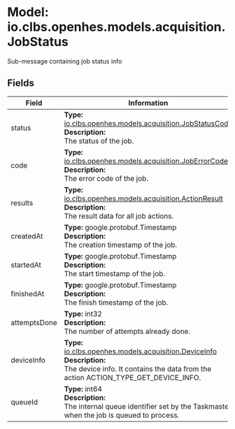 # Model: io.clbs.openhes.models.acquisition.JobStatus

Sub-message containing job status info

## Fields

| Field | Information |
| --- | --- |
| status | <b>Type:</b> [io.clbs.openhes.models.acquisition.JobStatusCode](model-io-clbs-openhes-models-acquisition-jobstatuscode.md)<br><b>Description:</b><br>The status of the job. |
| code | <b>Type:</b> [io.clbs.openhes.models.acquisition.JobErrorCode](model-io-clbs-openhes-models-acquisition-joberrorcode.md)<br><b>Description:</b><br>The error code of the job. |
| results | <b>Type:</b> [io.clbs.openhes.models.acquisition.ActionResult](model-io-clbs-openhes-models-acquisition-actionresult.md)<br><b>Description:</b><br>The result data for all job actions. |
| createdAt | <b>Type:</b> google.protobuf.Timestamp<br><b>Description:</b><br>The creation timestamp of the job. |
| startedAt | <b>Type:</b> google.protobuf.Timestamp<br><b>Description:</b><br>The start timestamp of the job. |
| finishedAt | <b>Type:</b> google.protobuf.Timestamp<br><b>Description:</b><br>The finish timestamp of the job. |
| attemptsDone | <b>Type:</b> int32<br><b>Description:</b><br>The number of attempts already done. |
| deviceInfo | <b>Type:</b> [io.clbs.openhes.models.acquisition.DeviceInfo](model-io-clbs-openhes-models-acquisition-deviceinfo.md)<br><b>Description:</b><br>The device info. It contains the data from the action ACTION_TYPE_GET_DEVICE_INFO. |
| queueId | <b>Type:</b> int64<br><b>Description:</b><br>The internal queue identifier set by the Taskmaster when the job is queued to process. |

